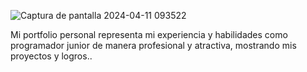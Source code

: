 
![Captura de pantalla 2024-04-11 093522](https://github.com/chelozuber/Portfolio/assets/108348447/f66f4e68-5d84-4fa1-b47b-4dba07de9c9e)




Mi portfolio personal representa mi experiencia y habilidades como programador junior de manera profesional y atractiva, mostrando mis proyectos y logros..
